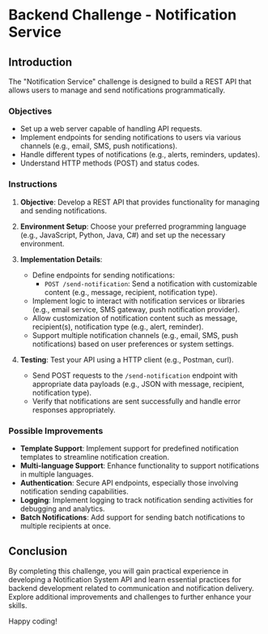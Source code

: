 # Backend Challenge - Notification Service

## Introduction

The "Notification Service" challenge is designed to build a REST API that allows users to manage and send notifications programmatically.

### Objectives

- Set up a web server capable of handling API requests.
- Implement endpoints for sending notifications to users via various channels (e.g., email, SMS, push notifications).
- Handle different types of notifications (e.g., alerts, reminders, updates).
- Understand HTTP methods (POST) and status codes.

### Instructions

1. **Objective**: Develop a REST API that provides functionality for managing and sending notifications.

2. **Environment Setup**: Choose your preferred programming language (e.g., JavaScript, Python, Java, C#) and set up the necessary environment.

3. **Implementation Details**: 
   - Define endpoints for sending notifications:
     - `POST /send-notification`: Send a notification with customizable content (e.g., message, recipient, notification type).
   - Implement logic to interact with notification services or libraries (e.g., email service, SMS gateway, push notification provider).
   - Allow customization of notification content such as message, recipient(s), notification type (e.g., alert, reminder).
   - Support multiple notification channels (e.g., email, SMS, push notifications) based on user preferences or system settings.

4. **Testing**: Test your API using a HTTP client (e.g., Postman, curl).
   - Send POST requests to the `/send-notification` endpoint with appropriate data payloads (e.g., JSON with message, recipient, notification type).
   - Verify that notifications are sent successfully and handle error responses appropriately.

### Possible Improvements

- **Template Support**: Implement support for predefined notification templates to streamline notification creation.
- **Multi-language Support**: Enhance functionality to support notifications in multiple languages.
- **Authentication**: Secure API endpoints, especially those involving notification sending capabilities.
- **Logging**: Implement logging to track notification sending activities for debugging and analytics.
- **Batch Notifications**: Add support for sending batch notifications to multiple recipients at once.

## Conclusion

By completing this challenge, you will gain practical experience in developing a Notification System API and learn essential practices for backend development related to communication and notification delivery. Explore additional improvements and challenges to further enhance your skills.

Happy coding!
